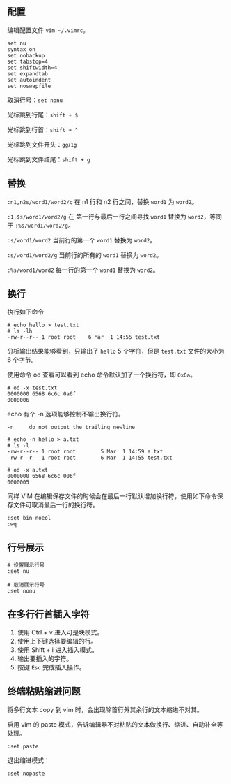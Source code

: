 
## 配置
编辑配置文件 `vim ~/.vimrc`。
```
set nu 
syntax on 
set nobackup 
set tabstop=4 
set shiftwidth=4 
set expandtab 
set autoindent 
set noswapfile
```

取消行号：`set nonu`

光标跳到行尾：`shift + $`

光标跳到行首：`shift + ^`

光标跳到文件开头：`gg`/`1g`

光标跳到文件结尾：`shift + g`

## 替换
`:n1,n2s/word1/word2/g` 在 n1 行和 n2 行之间，替换 `word1` 为 `word2`。

`:1,$s/word1/word2/g` 在 第一行与最后一行之间寻找 `word1` 替换为 `word2`，等同于 `:%s/word1/word2/g`。

`:s/word1/word2` 当前行的第一个 `word1` 替换为 `word2`。 

`:s/word1/word2/g`  当前行的所有的 `word1` 替换为 `word2`。

`:%s/word1/word2` 每一行的第一个 `word1` 替换为 `word2`。

## 换行
执行如下命令
```shell
# echo hello > test.txt
# ls -lh
-rw-r--r-- 1 root root    6 Mar  1 14:55 test.txt
```

分析输出结果能够看到，只输出了 `hello` 5 个字符，但是 `test.txt` 文件的大小为 6 个字节。

使用命令 od 查看可以看到 echo 命令默认加了一个换行符，即 `0x0a`。

```
# od -x test.txt 
0000000 6568 6c6c 0a6f
0000006
```

echo 有个 -n 选项能够控制不输出换行符。
```
-n     do not output the trailing newline
```

```shell
# echo -n hello > a.txt
# ls -l
-rw-r--r-- 1 root root        5 Mar  1 14:59 a.txt
-rw-r--r-- 1 root root        6 Mar  1 14:55 test.txt

# od -x a.txt 
0000000 6568 6c6c 006f
0000005
```

同样 VIM 在编辑保存文件的时候会在最后一行默认增加换行符，使用如下命令保存文件可取消最后一行的换行符。
```
:set bin noeol
:wq
```

## 行号展示
```
# 设置展示行号
:set nu

# 取消展示行号
:set nonu
```

## 在多行行首插入字符
1. 使用 Ctrl + v 进入可是块模式。
2. 使用上下键选择要编辑的行。
3. 使用 Shift + i 进入插入模式。
4. 输出要插入的字符。
5. 按键 `Esc` 完成插入操作。

## 终端粘贴缩进问题
将多行文本 copy 到 vim 时，会出现除首行外其余行的文本缩进不对其。

启用 vim 的 paste 模式，告诉编辑器不对粘贴的文本做换行、缩进、自动补全等处理。
```
:set paste
```

退出缩进模式：
```
:set nopaste
```
